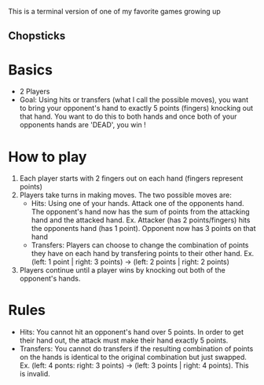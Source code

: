 This is a terminal version of one of my favorite games growing up

## Chopsticks

# Basics
- 2 Players
- Goal: Using hits or transfers (what I call the possible moves), you want to bring your opponent's hand to exactly 5 points (fingers) knocking out that hand. You want to do this to both hands and once both of your opponents hands are 'DEAD', you win !

# How to play
1. Each player starts with 2 fingers out on each hand (fingers represent points)
2. Players take turns in making moves. The two possible moves are: 
    - Hits: Using one of your hands. Attack one of the opponents hand. The opponent's hand now has the sum of points from the attacking hand and the attacked hand. Ex. Attacker (has 2 points/fingers) hits the opponents hand (has 1 point). Opponent now has 3 points on that hand
    - Transfers: Players can choose to change the combination of points they have on each hand by transfering points to their other hand. Ex. (left: 1 point | right: 3 points) -> (left: 2 points | right: 2 points)
3. Players continue until a player wins by knocking out both of the opponent's hands.

# Rules
- Hits: You cannot hit an opponent's hand over 5 points. In order to get their hand out, the attack must make their hand exactly 5 points.
- Transfers: You cannot do transfers if the resulting combination of points on the hands is identical to the original combination but just swapped. Ex. (left: 4 ponts: right: 3 points) -> (left: 3 points | right: 4 points). This is invalid.




    